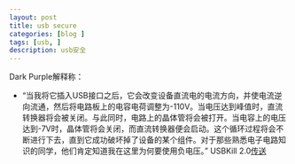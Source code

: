 ```yaml
---
layout: post
title: usb secure
categories: [blog ]
tags: [usb, ]
description: usb安全
---
```

Dark Purple解释称：
- “当我将它插入USB接口之后，它会改变设备直流电的电流方向，并使电流逆向流通，然后将电路板上的电容电荷调整为-110V。当电压达到峰值时，直流转换器将会被关闭。与此同时，电路上的晶体管将会被打开。当电容上的电压达到-7V时，晶体管将会关闭，而直流转换器便会启动。这个循环过程将会不断进行下去，直到它成功破坏掉了设备的某个组件。对于那些熟悉电子电路知识的同学，他们肯定知道我在这里为何要使用负电压。”
USBKill 2.0[传送](https://www.usbkill.com/)